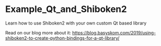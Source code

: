 # Example_Qt_and_Shiboken2
Learn how to use Shiboken2 with your own custom Qt based library

Read on our blog more about it: https://blog.basyskom.com/2019/using-shiboken2-to-create-python-bindings-for-a-qt-library/
